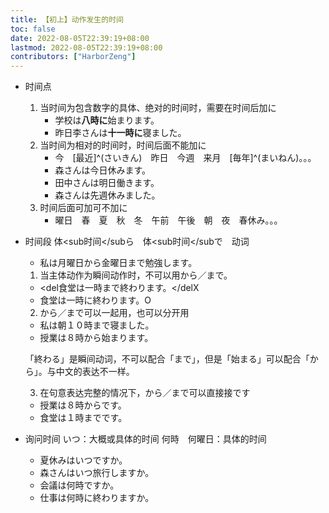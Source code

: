 ```yaml
---
title: 【初上】动作发生的时间
toc: false
date: 2022-08-05T22:39:19+08:00
lastmod: 2022-08-05T22:39:19+08:00
contributors: ["HarborZeng"]
---
```


- 时间点
  1. 当时间为包含数字的具体、绝对的时间时，需要在时间后加に
      - 学校は**八時に**始まります。
      - 昨日李さんは**十一時に**寝ました。
  2. 当时间为相对的时间时，时间后面不能加に
      - 今　[最近]^(さいきん)　昨日　今週　来月　[毎年]^(まいねん)。。。
      - 森さんは今日休みます。
      - 田中さんは明日働きます。
      - 森さんは先週休みました。
  3. 时间后面可加可不加に
      - 曜日　春　夏　秋　冬　午前　午後　朝　夜　春休み。。。
- 时间段
  体<sub时间</subら　体<sub时间</subで　动词
  - 私は月曜日から金曜日まで勉強します。
  1. 当主体动作为瞬间动作时，不可以用から／まで。
    - <del食堂は一時まで終わります。</delⅩ
    - 食堂は一時に終わります。O
  2. から／まで可以一起用，也可以分开用
    - 私は朝１０時まで寝ました。
    - 授業は８時から始まります。

   「終わる」是瞬间动词，不可以配合「まで」，但是「始まる」可以配合「から」。与中文的表达不一样。

  3. 在句意表达完整的情况下，から／まで可以直接接です
    - 授業は８時からです。
    - 食堂は１時までです。

- 询问时间
  いつ：大概或具体的时间
  何時　何曜日：具体的时间
  - 夏休みはいつですか。
  - 森さんはいつ旅行しますか。
  - 会議は何時ですか。
  - 仕事は何時に終わりますか。

